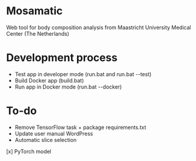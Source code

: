 # Mosamatic
Web tool for body composition analysis from Maastricht University Medical Center (The Netherlands)

# Development process
- Test app in developer mode (run.bat and run.bat --test)
- Build Docker app (build.bat)
- Run app in Docker mode (run.bat --docker)

# To-do
- Remove TensorFlow task + package requirements.txt
- Update user manual WordPress
- Automatic slice selection

[x] PyTorch model